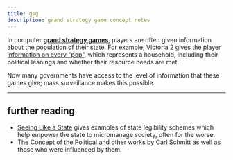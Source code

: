 ```yaml
---
title: gsg
description: grand strategy game concept notes
---
```

In computer [**grand strategy games**][gsg], players are often given information about the population of their state.
For example, Victoria 2 gives the player [information on every "pop"][vicky2 pop tab],
which represents a household, including their political leanings and whether their resource needs are met.

[gsg]: https://en.wikipedia.org/wiki/Grand_strategy_wargame
[vicky2 pop tab]: https://vic2.paradoxwikis.com/File:Population_tab.jpg

Now many governments have access to the level of information that these games give;
mass surveillance makes this possible.

***
## further reading
 * [Seeing Like a State](https://en.wikipedia.org/wiki/Seeing_Like_a_State) gives examples of state legibility schemes which help empower the state to micromanage society, often for the worse.
 * [The Concept of the Political](https://en.wikipedia.org/wiki/The_Concept_of_the_Political) and other works by Carl Schmitt as well as those who were influenced by them.